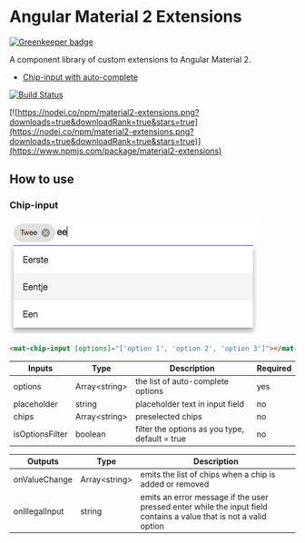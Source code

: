 # Angular Material 2 Extensions

[![Greenkeeper badge](https://badges.greenkeeper.io/sandervalstar/material2-extensions.svg)](https://greenkeeper.io/)

A component library of custom extensions to Angular Material 2.

* [Chip-input with auto-complete](#chip-input)

[![Build Status](https://api.travis-ci.org/sandervalstar/material2-extensions.png)](https://travis-ci.org/sandervalstar/material2-extensions)

[![https://nodei.co/npm/material2-extensions.png?downloads=true&downloadRank=true&stars=true](https://nodei.co/npm/material2-extensions.png?downloads=true&downloadRank=true&stars=true)](https://www.npmjs.com/package/material2-extensions)

## How to use
### Chip-input
![](https://raw.githubusercontent.com/sandervalstar/material2-extensions/master/images/chip-input.png "Chip Input")
```html
<mat-chip-input [options]="['option 1', 'option 2', 'option 3']"></mat-chip-input>
```

| Inputs          | Type           | Description                                    | Required |
|-----------------|----------------|------------------------------------------------|----------|
| options         | Array\<string> | the list of auto-complete options              | yes      |
| placeholder     | string         | placeholder text in input field                | no       |
| chips           | Array\<string> | preselected chips                              | no       |
| isOptionsFilter | boolean        | filter the options as you type, default = true | no       |

| Outputs        | Type           | Description                                                                                                        |
|----------------|----------------|--------------------------------------------------------------------------------------------------------------------|
| onValueChange  | Array\<string> | emits the list of chips when a chip is added or removed                                                            |
| onIllegalInput | string         | emits an error message if the user pressed enter while the input field contains a value that is not a valid option |
